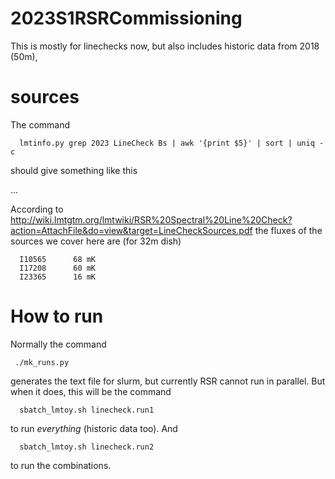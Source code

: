 # 2023S1RSRCommissioning

This is mostly for linechecks now, but also includes historic data from 2018 (50m), 

# sources

The command

      lmtinfo.py grep 2023 LineCheck Bs | awk '{print $5}' | sort | uniq -c

should give something like this

...

According to http://wiki.lmtgtm.org/lmtwiki/RSR%20Spectral%20Line%20Check?action=AttachFile&do=view&target=LineCheckSources.pdf
the fluxes of the sources we cover here are (for 32m dish)

      I10565      68 mK
      I17208      60 mK
      I23365      16 mK


# How to run

Normally the command
     
     ./mk_runs.py
	 
generates the text file for slurm, but currently RSR cannot run in parallel. But when it does,
this will be the command

      sbatch_lmtoy.sh linecheck.run1

to run *everything* (historic data too).  And

      sbatch_lmtoy.sh linecheck.run2
	  
to run the combinations.



